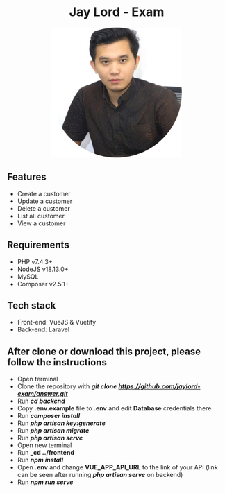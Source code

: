 <div align="center">
  
# Jay Lord - Exam

</div>

<p align="center"><img width="300px" height="300px" src="https://raw.githubusercontent.com/jaylord-exam/answer/main/frontend/src/assets/profile/download.png"></p>

## Features

- Create a customer
- Update a customer
- Delete a customer
- List all customer
- View a customer

## Requirements

- PHP v7.4.3+
- NodeJS v18.13.0+
- MySQL
- Composer v2.5.1+

## Tech stack

- Front-end: VueJS & Vuetify
- Back-end: Laravel

## After clone or download this project, please follow the instructions

- Open terminal
- Clone the repository with **_git clone https://github.com/jaylord-exam/answer.git_**
- Run **_cd backend_**
- Copy **.env.example** file to **.env** and edit **Database** credentials there
- Run **_composer install_**
- Run **_php artisan key:generate_**
- Run **_php artisan migrate_**
- Run **_php artisan serve_**
- Open new terminal
- Run **_cd ../frontend**
- Run **_npm install_**
- Open **.env** and change **VUE_APP_API_URL** to the link of your API (link can be seen after running **_php artisan serve_** on backend)
- Run **_npm run serve_**